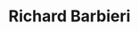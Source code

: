 ---
title: "Richard Barbieri"
summary: "Richard Barbieri is a British musician. Barbieri made his debut in the music world in 1976 with the group Japan. Japan was initially not received positively, but over the years the appreciation increased, culminating in the last album they released, Tin Drum. Born: November 30, 1957, London, United Kingdom. Genres: Progressive rock, Postpunk, Artrock, Synthpop, New wave, Alternative rock."
image: "richard-barbieri.jpg"
---